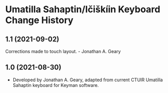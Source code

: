 Umatilla Sahaptin/Ičiškíin Keyboard Change History
====================
1.1 (2021-09-02)
----------------
Corrections made to touch layout. - Jonathan A. Geary

1.0 (2021-08-30)
----------------
* Developed by Jonathan A. Geary, adapted from current CTUIR Umatilla Sahaptin keyboard for Keyman software.
